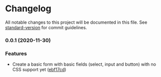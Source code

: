 # Changelog

All notable changes to this project will be documented in this file. See [standard-version](https://github.com/conventional-changelog/standard-version) for commit guidelines.

### 0.0.1 (2020-11-30)


### Features

* Create a basic form with basic fields (select, input and button) with no CSS support yet ([ebf17cd](https://github.com/nicolasdao/openformjs/commit/ebf17cd7958b151692dbb72cd3e36f604d1e2ff1))
